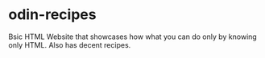 # odin-recipes
Bsic HTML Website that showcases how what you can do only by knowing only HTML.
Also has decent recipes. 
